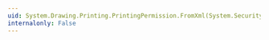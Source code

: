 ```yaml
---
uid: System.Drawing.Printing.PrintingPermission.FromXml(System.Security.SecurityElement)
internalonly: False
---
```

